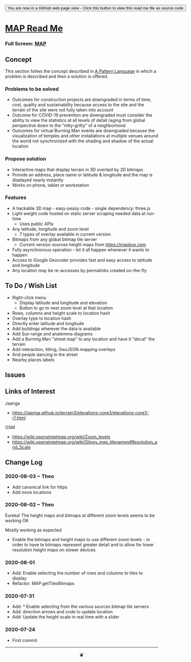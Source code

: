 <span style=display:none; >[You are now in a GitHub source code view - click this link to view Read Me file as a web page]( https://theo-armour.github.io/2020/lib/map/readme.html  "View file as a web page." ) </span>

<div><input type=button onclick=window.top.location.href="https://github.com/theo-armour/2020/tree/master/lib/map/";
value='You are now in a GitHub web page view - Click this button to view this read me file as source code' ></div>


# [MAP Read Me]( https://theo-armour.github.io/2020/lib/map/readme.html )

<!--@@@
<div style=height:500px;overflow:hidden;width:100%;resize:both; ><iframe src=https://theo-armour.github.io/2020/lib/map/ height=100% width=100% ></iframe></div>
_MAP in a resizable window. One finger to rotate. Two to zoom._
@@@-->

### Full Screen: [MAP]( https://theo-armour.github.io/2020/lib/map/ )


## Concept

This section follws the concept described in [A Pattern Language]( https://en.wikipedia.org/wiki/A_Pattern_Language ) in which a problem is described and then a solution is offered.



### Problems to be solved

* Outcomes for construction projects are downgraded in terms of time, cost, quality and sustainability because access to the site and the terrain of the site were not fully taken into account
* Outcome for COVID-19 prevention are downgraded must consider the ability to view the statistics at all levels of detail raging from global perspective down to the "nitty-gritty" of a neighborhood
* Outcomes for virtual Burning Man events are downgraded because the visualization of temples and other installations at multiple venues around the world not synchronized with the shading and shadow of the actual location

### Propose solution

* Interactive maps that display terrain in 3D overlaid by 2D bitmaps 
* Provide an address, place name or latitude & longitude and the map is displayed nearly instantly
* Works on phone, tablet or workstation


### Features

* A hackable 3D map - easy-peasy code - single dependency: three.js
* Light weight code hosted on static server scraping needed data at run-time
	* Uses public APIs
* Any latitude, longitude and zoom level
	* 7 types of overlay available in current version
* Bitmaps from any global bitmap tile server
	* Current version sources height maps from https://mapbox.cpm
* Fully asynchronous operation - let it all happen whenever it wants to happen
* Access to Google Geocoder provides fast and easy access to latitude and longitude
* Any location may be re-accesses by permalinks created on-the-fly



## To Do / Wish List

* Right-click menu
	* Display latitude and longitude and elevation
	* Button to go to next zoom level at that location
* Rows, columns and height scale to location hash
* Overlay type to location hash
* Directly enter latitude and longitude
* Add buildings wherever the data is available
* Add Sun range and analemma diagrams
* Add a Burning Man "street map" to any location and have it "decal" the terrain
* Add interaction, titling, GeoJSON mapping overlays
* And people dancing in the street
* Nearby places labels


## Issues


## Links of Interest

Jaanga

* https://jaanga.github.io/terrain3/elevations-core3/elevations-core3-r1.html

OSM 
* https://wiki.openstreetmap.org/wiki/Zoom_levels
* https://wiki.openstreetmap.org/wiki/Slippy_map_tilenames#Resolution_and_Scale

## Change Log

### 2020-08-03 ~ Theo

* Add canonical link for https
* Add more locations

### 2020-08-02 ~ Theo

Eureka! The height maps and bitmaps at different zoom levels seems to be working OK


Mostly working as expected

* Enable the bitmaps and height maps to use different zoom levels - in order to have te bitmaps represent greater detail and to allow for lower resolution height maps on slower devices


### 2020-08-01

* Add: Enable selecting the number of rows and columns to tiles to display
* Refactor: MAP.getTilesBitmaps

### 2020-07-31

* Add: * Enable selecting from the various sources bitmap tile servers 
* Add: direction arrows and code to update location
* Add: Update the height scale in real time with a slider


### 2020-07-24

* First commit


***

<center title="hello! Click me to go up to the top" ><a href=javascript:window.scrollTo(0,0); style=font-size:2ch;text-decoration:none; > ❦ </a></center>
